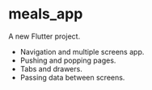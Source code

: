 # meals_app

A new Flutter project.
* Navigation and multiple screens app.
* Pushing and popping pages.
* Tabs and drawers.
* Passing data between screens.